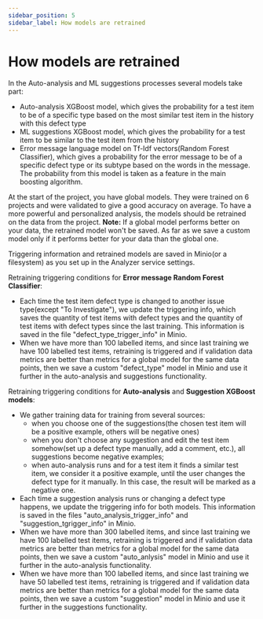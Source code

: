 ```yaml
---
sidebar_position: 5
sidebar_label: How models are retrained
---
```


# How models are retrained

In the Auto-analysis and ML suggestions processes several models take part:
* Auto-analysis XGBoost model, which gives the probability for a test item to be of a specific type based on the most similar test item in the history with this defect type
* ML suggestions XGBoost model, which gives the probability for a test item to be similar to the test item from the history
* Error message language model on Tf-Idf vectors(Random Forest Classifier), which gives a probability for the error message to be of a specific defect type or its subtype based on the words in the message. The probability from this model is taken as a feature in the main boosting algorithm.

At the start of the project, you have global models. They were trained on 6 projects and were validated to give a good accuracy on average. To have a more powerful and personalized analysis, the models should be retrained on the data from the project. **Note:** If a global model performs better on your data, the retrained model won't be saved. As far as we save a custom model only if it performs better for your data than the global one.

Triggering information and retrained models are saved in Minio(or a filesystem) as you set up in the Analyzer service settings.

Retraining triggering conditions for **Error message Random Forest Classifier**:
* Each time the test item defect type is changed to another issue type(except "To Investigate"), we update the triggering info, which saves the quantity of test items with defect types and the quantity of test items with defect types since the last training. This information is saved in the file "defect_type_trigger_info" in Minio.
* When we have more than 100 labelled items, and since last training we have 100 labelled test items, retraining is triggered and if validation data metrics are better than metrics for a global model for the same data points, then we save a custom "defect_type" model in Minio and use it further in the auto-analysis and suggestions functionality.

Retraining triggering conditions for **Auto-analysis** and **Suggestion XGBoost models**:
* We gather training data for training from several sources:
    * when you choose one of the suggestions(the chosen test item will be a positive example, others will be negative ones)
    * when you don't choose any suggestion and edit the test item somehow(set up a defect type manually, add a comment, etc.), all suggestions become negative examples;
    * when auto-analysis runs and for a test item it finds a similar test item, we consider it a positive example, until the user changes the defect type for it manually. In this case, the result will be marked as a negative one.
* Each time a suggestion analysis runs or changing a defect type happens, we update the triggering info for both models. This information is saved in the files  "auto_analysis_trigger_info" and "suggestion_tgrigger_info" in Minio.
* When we have more than 300 labelled items, and since last training we have 100 labelled test items, retraining is triggered and if validation data metrics are better than metrics for a global model for the same data points, then we save a custom "auto_anlysis" model in Minio and use it further in the auto-analysis functionality.
* When we have more than 100 labelled items, and since last training we have 50 labelled test items, retraining is triggered and if validation data metrics are better than metrics for a global model for the same data points, then we save a custom "suggestion" model in Minio and use it further in the suggestions functionality.
